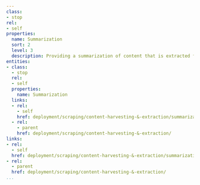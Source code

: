 ```yaml
---
class:
- stop
rel:
- self
properties:
  name: Summarization
  sort: 2
  level: 3
  description: Providing a summarization of content that is extracted from a URL.
entities:
- class:
  - stop
  rel:
  - self
  properties:
    name: Summarization
  links:
  - rel:
    - self
    href: deployment/scraping/content-harvesting-&-extraction/summarization.md
  - rel:
    - parent
    href: deployment/scraping/content-harvesting-&-extraction/
links:
- rel:
  - self
  href: deployment/scraping/content-harvesting-&-extraction/summarization.md
- rel:
  - parent
  href: deployment/scraping/content-harvesting-&-extraction/
...
```

